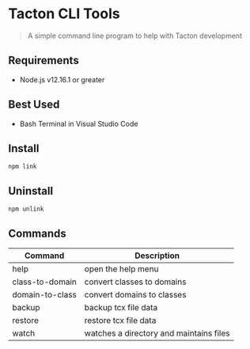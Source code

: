 # Tacton CLI Tools
> A simple command line program to help with Tacton development

## Requirements
- Node.js v12.16.1 or greater
  
## Best Used
- Bash Terminal in Visual Studio Code

## Install
```shell
npm link
```

## Uninstall
```shell
npm unlink
```

## Commands
| Command         | Description                             |
| --------------- | --------------------------------------- |
| help            | open the help menu                      |
| class-to-domain | convert classes to domains              |
| domain-to-class | convert domains to classes              |
| backup          | backup tcx file data                    |
| restore         | restore tcx file data                   |
| watch           | watches a directory and maintains files |
